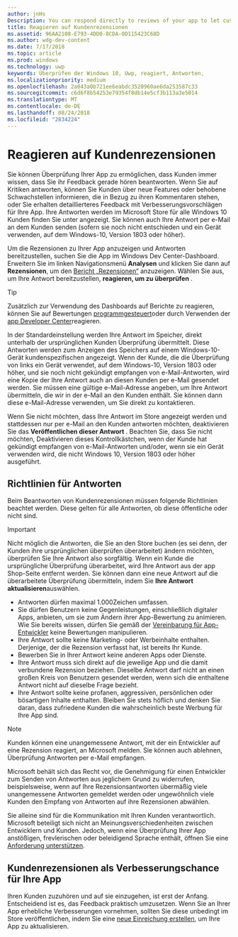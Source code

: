 ```yaml
---
author: jnHs
Description: You can respond directly to reviews of your app to let customers know you’re listening to their feedback.
title: Reagieren auf Kundenrezensionen
ms.assetid: 96AA2108-E793-4DD0-8CDA-0D115423C68D
ms.author: wdg-dev-content
ms.date: 7/17/2018
ms.topic: article
ms.prod: windows
ms.technology: uwp
keywords: Überprüfen der Windows 10, Uwp, reagiert, Antworten,
ms.localizationpriority: medium
ms.openlocfilehash: 2a043a0b721ee6eabdc3520960ae6da253587c33
ms.sourcegitcommit: c6d6f8b54253e79354f8db14e5cf3b113a3e5014
ms.translationtype: MT
ms.contentlocale: de-DE
ms.lasthandoff: 08/24/2018
ms.locfileid: "2834224"
---
```

# <a name="respond-to-customer-reviews"></a>Reagieren auf Kundenrezensionen


Sie können Überprüfung Ihrer App zu ermöglichen, dass Kunden immer wissen, dass Sie ihr Feedback gerade hören beantworten. Wenn Sie auf Kritiken antworten, können Sie Kunden über neue Features oder behobene Schwachstellen informieren, die in Bezug zu ihren Kommentaren stehen, oder Sie erhalten detaillierteres Feedback mit Verbesserungsvorschlägen für Ihre App. Ihre Antworten werden im Microsoft Store für alle Windows 10 Kunden finden Sie unter angezeigt. Sie können auch Ihre Antwort per e-Mail an dem Kunden senden (sofern sie noch nicht entschieden und ein Gerät verwenden, auf dem Windows-10, Version 1803 oder höher).

Um die Rezensionen zu Ihrer App anzuzeigen und Antworten bereitzustellen, suchen Sie die App im Windows Dev Center-Dashboard. Erweitern Sie im linken Navigationsmenü **Analysen** und klicken Sie dann auf **Rezensionen**, um den [Bericht „Rezensionen“](reviews-report.md) anzuzeigen. Wählen Sie aus, um Ihre Antwort bereitzustellen, **reagieren, um zu überprüfen** .

> [!TIP]
> Zusätzlich zur Verwendung des Dashboards auf Berichte zu reagieren, können Sie auf Bewertungen [programmgesteuert](../monetize/submit-responses-to-app-reviews.md)oder durch Verwenden der [app Developer Center](https://www.microsoft.com/store/apps/dev-center/9nblggh4r5ws)reagieren.

In der Standardeinstellung werden Ihre Antwort im Speicher, direkt unterhalb der ursprünglichen Kunden Überprüfung übermittelt. Diese Antworten werden zum Anzeigen des Speichers auf einem Windows-10-Gerät kundenspezifischen angezeigt. Wenn der Kunde, die die Überprüfung von links ein Gerät verwendet, auf dem Windows-10, Version 1803 oder höher, und sie noch nicht gekündigt empfangen von e-Mail-Antworten, wird eine Kopie der Ihre Antwort auch an diesen Kunden per e-Mail gesendet werden.  Sie müssen eine gültige e-Mail-Adresse angeben, um Ihre Antwort übermitteln, die wir in der e-Mail an den Kunden enthält. Sie können dann diese e-Mail-Adresse verwenden, um Sie direkt zu kontaktieren.

Wenn Sie nicht möchten, dass Ihre Antwort im Store angezeigt werden und stattdessen nur per e-Mail an den Kunden antworten möchten, deaktivieren Sie das **Veröffentlichen dieser Antwort** . Beachten Sie, dass Sie nicht möchten, Deaktivieren dieses Kontrollkästchen, wenn der Kunde hat gekündigt empfangen von e-Mail-Antworten und/oder, wenn sie ein Gerät verwenden wird, die nicht Windows 10, Version 1803 oder höher ausgeführt.

## <a name="guidelines-for-responses"></a>Richtlinien für Antworten

Beim Beantworten von Kundenrezensionen müssen folgende Richtlinien beachtet werden. Diese gelten für alle Antworten, ob diese öffentliche oder nicht sind.

> [!IMPORTANT]
> Nicht möglich die Antworten, die Sie an den Store buchen (es sei denn, der Kunden ihre ursprünglichen überprüfen überarbeitet) ändern möchten, überprüfen Sie Ihre Antwort also sorgfältig. Wenn ein Kunde die ursprüngliche Überprüfung überarbeitet, wird Ihre Antwort aus der app Shop-Seite entfernt werden. Sie können dann eine neue Antwort auf die überarbeitete Überprüfung übermitteln, indem Sie **Ihre Antwort aktualisieren**auswählen.

-   Antworten dürfen maximal 1.000Zeichen umfassen.
-   Sie dürfen Benutzern keine Gegenleistungen, einschließlich digitaler Apps, anbieten, um sie zum Ändern ihrer App-Bewertung zu animieren. Wie Sie bereits wissen, dürfen Sie gemäß der [Vereinbarung für App-Entwickler](https://docs.microsoft.com/legal/windows/agreements/app-developer-agreement) keine Bewertungen manipulieren.
-   Ihre Antwort sollte keine Marketing- oder Werbeinhalte enthalten. Derjenige, der die Rezension verfasst hat, ist bereits Ihr Kunde.
-   Bewerben Sie in Ihrer Antwort keine anderen Apps oder Dienste.
-   Ihre Antwort muss sich direkt auf die jeweilige App und die damit verbundene Rezension beziehen. Dieselbe Antwort darf nicht an einen großen Kreis von Benutzern gesendet werden, wenn sich die enthaltene Antwort nicht auf dieselbe Frage bezieht.
-   Ihre Antwort sollte keine profanen, aggressiven, persönlichen oder bösartigen Inhalte enthalten. Bleiben Sie stets höflich und denken Sie daran, dass zufriedene Kunden die wahrscheinlich beste Werbung für Ihre App sind.

> [!NOTE]
> Kunden können eine unangemessene Antwort, mit der ein Entwickler auf eine Rezension reagiert, an Microsoft melden. Sie können auch ablehnen, Überprüfung Antworten per e-Mail empfangen.
>
> Microsoft behält sich das Recht vor, die Genehmigung für einen Entwickler zum Senden von Antworten aus jeglichem Grund zu widerrufen, beispielsweise, wenn auf Ihre Rezensionsantworten übermäßig viele unangemessene Antworten gemeldet werden oder ungewöhnlich viele Kunden den Empfang von Antworten auf ihre Rezensionen abwählen.

Sie alleine sind für die Kommunikation mit Ihren Kunden verantwortlich. Microsoft beteiligt sich nicht an Meinungsverschiedenheiten zwischen Entwicklern und Kunden. Jedoch, wenn eine Überprüfung Ihrer App anstößigen, frevlerischen oder beleidigend Sprache enthält, öffnen Sie eine [Anforderung unterstützen](http://go.microsoft.com/fwlink/p/?LinkID=401178).


## <a name="use-customer-reviews-to-improve-your-app"></a>Kundenrezensionen als Verbesserungschance für Ihre App

Ihren Kunden zuzuhören und auf sie einzugehen, ist erst der Anfang. Entscheidend ist es, das Feedback praktisch umzusetzen. Wenn Sie an Ihrer App erhebliche Verbesserungen vornehmen, sollten Sie diese unbedingt im Store veröffentlichen, indem Sie eine [neue Einreichung erstellen](app-submissions.md), um Ihre App zu aktualisieren.
